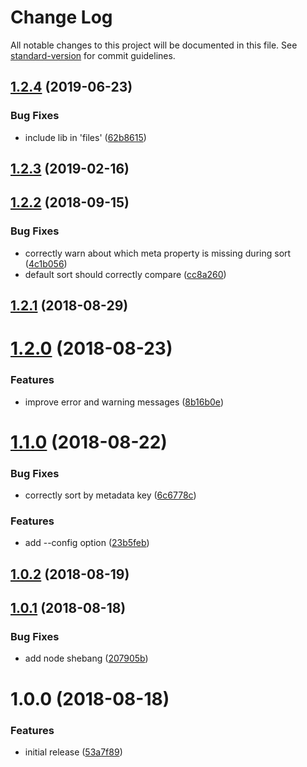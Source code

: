 # Change Log

All notable changes to this project will be documented in this file. See [standard-version](https://github.com/conventional-changelog/standard-version) for commit guidelines.

<a name="1.2.4"></a>
## [1.2.4](https://github.com/lightpohl/node-md-meta-cataloger/compare/v1.2.3...v1.2.4) (2019-06-23)


### Bug Fixes

* include lib in 'files' ([62b8615](https://github.com/lightpohl/node-md-meta-cataloger/commit/62b8615))



<a name="1.2.3"></a>
## [1.2.3](https://github.com/lightpohl/node-md-meta-cataloger/compare/v1.2.2...v1.2.3) (2019-02-16)



<a name="1.2.2"></a>
## [1.2.2](https://github.com/lightpohl/node-md-meta-cataloger/compare/v1.2.1...v1.2.2) (2018-09-15)


### Bug Fixes

* correctly warn about which meta property is missing during sort ([4c1b056](https://github.com/lightpohl/node-md-meta-cataloger/commit/4c1b056))
* default sort should correctly compare ([cc8a260](https://github.com/lightpohl/node-md-meta-cataloger/commit/cc8a260))



<a name="1.2.1"></a>
## [1.2.1](https://github.com/lightpohl/node-md-meta-cataloger/compare/v1.2.0...v1.2.1) (2018-08-29)



<a name="1.2.0"></a>
# [1.2.0](https://github.com/lightpohl/node-md-meta-cataloger/compare/v1.1.0...v1.2.0) (2018-08-23)


### Features

* improve error and warning messages ([8b16b0e](https://github.com/lightpohl/node-md-meta-cataloger/commit/8b16b0e))



<a name="1.1.0"></a>
# [1.1.0](https://github.com/lightpohl/node-md-meta-cataloger/compare/v1.0.2...v1.1.0) (2018-08-22)


### Bug Fixes

* correctly sort by metadata key ([6c6778c](https://github.com/lightpohl/node-md-meta-cataloger/commit/6c6778c))


### Features

* add --config option ([23b5feb](https://github.com/lightpohl/node-md-meta-cataloger/commit/23b5feb))



<a name="1.0.2"></a>
## [1.0.2](https://github.com/lightpohl/node-md-meta-cataloger/compare/v1.0.1...v1.0.2) (2018-08-19)



<a name="1.0.1"></a>
## [1.0.1](https://github.com/lightpohl/node-md-meta-cataloger/compare/v1.0.0...v1.0.1) (2018-08-18)


### Bug Fixes

* add node shebang ([207905b](https://github.com/lightpohl/node-md-meta-cataloger/commit/207905b))



<a name="1.0.0"></a>
# 1.0.0 (2018-08-18)


### Features

* initial release ([53a7f89](https://github.com/lightpohl/node-md-meta-cataloger/commit/53a7f89))
